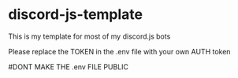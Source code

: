 # discord-js-template
This is my template for most of my discord.js bots

Please replace the TOKEN in the .env file with your own AUTH token 

#DONT MAKE THE .env FILE PUBLIC
